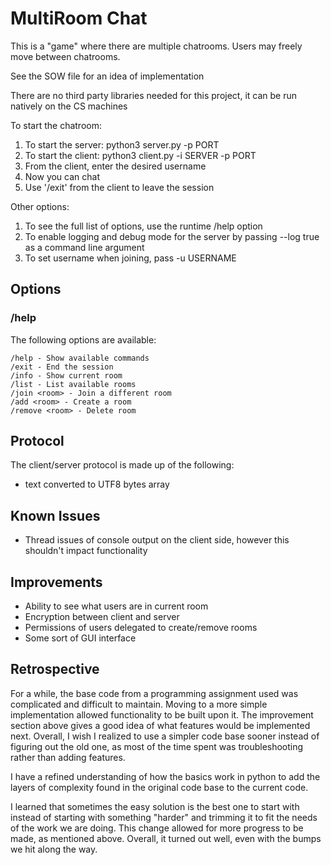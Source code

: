 # MultiRoom Chat
This is a "game" where there are multiple chatrooms.  Users may freely move between chatrooms. 

See the SOW file for an idea of implementation

There are no third party libraries needed for this project, it can be run natively on the CS machines

To start the chatroom:
1. To start the server: python3 server.py -p PORT
2. To start the client: python3 client.py -i SERVER -p PORT
3. From the client, enter the desired username
4. Now you can chat
5. Use '/exit' from the client to leave the session

Other options:
1. To see the full list of options, use the runtime /help option
2. To enable logging and debug mode for the server by passing --log true as a command line argument
3. To set username when joining, pass -u USERNAME

## Options
### /help
The following options are available:
```
/help - Show available commands
/exit - End the session
/info - Show current room
/list - List available rooms
/join <room> - Join a different room
/add <room> - Create a room
/remove <room> - Delete room
```

## Protocol
The client/server protocol is made up of the following:
* text converted to UTF8 bytes array

## Known Issues
* Thread issues of console output on the client side, however this shouldn't impact functionality

## Improvements
* Ability to see what users are in current room
* Encryption between client and server
* Permissions of users delegated to create/remove rooms
* Some sort of GUI interface

## Retrospective
For a while, the base code from a programming assignment used was complicated and difficult to maintain.  Moving to a more simple implementation allowed functionality to be built upon it.  The improvement section above gives a good idea of what features would be implemented next.  Overall, I wish I realized to use a simpler code base sooner instead of figuring out the old one, as most of the time spent was troubleshooting rather than adding features.  

I have a refined understanding of how the basics work in python to add the layers of complexity found in the original code base to the current code.

I learned that sometimes the easy solution is the best one to start with instead of starting with something "harder" and trimming it to fit the needs of the work we are doing. This change allowed for more progress to be made, as mentioned above. Overall, it turned out well, even with the bumps we hit along the way.